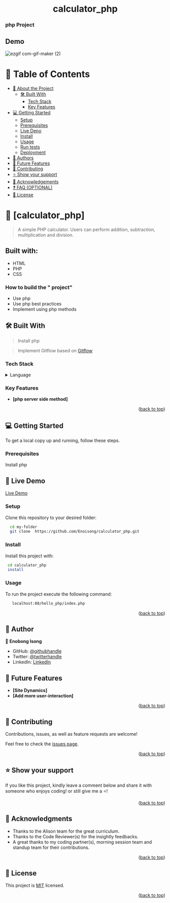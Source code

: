 ﻿ <a name="readme-top"></a>
 <div align="center">
   <h1><b>calculator_php</b></h1>
  </div>

  <h3>php Project</h3>

## Demo

![ezgif com-gif-maker (2)](https://user-images.githubusercontent.com/79658534/205696863-46e540b5-b8a9-4998-8c9a-bbfd3c587c20.gif)

 # 📗 Table of Contents
- [📖 About the Project](#about-project)
  - [🛠 Built With](#built-with)
    - [Tech Stack](#tech-stack) 
    - [Key Features](#key-features) 
- [💻 Getting Started](#getting-started)
  - [Setup](#setup)
  - [Prerequisites](#prerequisites)
  - [Live Deno](#)
  - [Install](#install)
  - [Usage](#usage)
  - [Run tests](#run-tests)
  - [Deployment](#triangular_flag_on_post-deployment)
- [👥 Authors](#authors)
- [🔭 Future Features](#future-features)
- [🤝 Contributing](#contributing)
- [⭐️ Show your support](#support)
- [🙏 Acknowledgements](#acknowledgements)
- [❓ FAQ (OPTIONAL)](#faq)
- [📝 License](#license)

<!-- PROJECT DESCRIPTION -->
# 📖 [calculator_php] <a name="about-project"></a> 

> A simple PHP calculator. Users can perform addition, subtraction, multiplication and division.

## Built with:
* HTML
* PHP
* CSS
 
 ### How to build the " project"

 - Use php
 - Use php best practices
 - Implement using php methods

 ## 🛠 Built With <a name="built-with"></a>

 > Install php

 > Implement Gitflow based on <a href="https://github.com/microverseinc/curriculum-transversal-skills/blob/main/git-github/articles/gitflow.md">Gitflow</a> 

 ### Tech Stack <a name="tech-stack"></a>
 <details>
 <summary>Language</summary>
   <ul>
   <li><a href="#">php</a></li>
   </ul>
  </details>

 ### Key Features <a name="key-features"></a>

  - **[php server side method]**
  
  <p align="right">(<a href="#readme-top">back to top</a>)</p>

 <!-- GETTING STARTED -->

## 💻 Getting Started <a name="getting-started"></a>

To get a local copy up and running, follow these steps.


### Prerequisites

Install php

<!-- LIVE DEMO -->

## 🚀 Live Demo <a name="live-demo"></a>
 
 [Live Demo](    http://localhost/php_calculator/index.php) 

### Setup

Clone this repository to your desired folder:

```sh
  cd my-folder
  git clone  https://github.com/Enoisong/calculator_php.git
```

### Install

Install this project with: 

```sh
 cd calculator_php
 install
```

### Usage

To run the project execute the following command:

```sh
   localhost:80/hello_php/index.php
```
 
<p align="right">(<a href="#readme-top">back to top</a>)</p>

<!-- AUTHORS -->
## 👥 Author <a name="author"></a> 
 
👤 **Enobong Isong**
 - GitHub: [@githubhandle](https://github.com/Enoisong)
- Twitter: [@twitterhandle](https://twitter.com/Enobongmisong)
- LinkedIn: [LinkedIn](https://www.linkedin.com/in/enobong-isong/)
 
## 🔭 Future Features <a name="future-features"></a> 
 
- **[Site Dynamics]**
- **[Add more user-interaction]**

 
<p align="right">(<a href="#readme-top">back to top</a>)</p>

<!-- CONTRIBUTING -->

## 🤝 Contributing <a name="contributing"></a>

Contributions, issues, as well as feature requests are welcome!

Feel free to check the [issues page](../../issues/).

<p align="right">(<a href="#readme-top">back to top</a>)</p>

<!-- SUPPORT -->
## ⭐️ Show your support <a name="support"></a>

If you like this project, kindly leave a comment below and share it with
someone who enjoys coding! or still give me a ⭐️!

<p align="right">(<a href="#readme-top">back to top</a>)</p>

<!-- ACKNOWLEDGEMENTS -->
## 🙏 Acknowledgments <a name="acknowledgements"></a>
 
-	Thanks to the Alison team for the great curriculum.
-	Thanks to the Code Reviewer(s) for the insightly feedbacks.
-	A great thanks to my coding partner(s), morning session team 
    and standup team for their contributions.

<p align="right">(<a href="#readme-top">back to top</a>)</p>
 
## 📝 License <a name="license"></a> 

This project is [MIT](./MIT.md) licensed.

<p align="right">(<a href="#readme-top">back to top</a>)</p>
